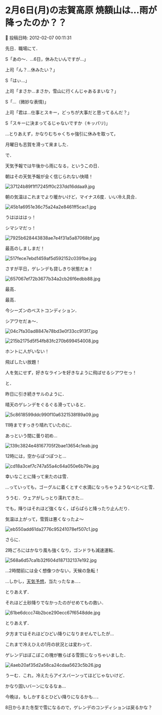 # 2月6日(月)の志賀高原 焼額山は…雨が降ったのか？？

📅 投稿日時: 2012-02-07 00:11:31

先日．職場にて．





S「あの～．…6日，休みたいんですが…」


上司「ん？…休みたい？」


S「はぃ…」


上司「まさか…まさか，雪山に行くんじゃあるまいな？」


S「…（微妙な表情)」


上司「君は…仕事とスキー，どっちが大事だと思ってるんだ？」


S「スキーに決まってるじゃないですか（キッパリ)」





…とりあえず，かなりむちゃくちゃ強引に休みを取って，


月曜日も志賀を滑って来ました．





で．


天気予報では午後から雨になる，というこの日．


朝はその天気予報が全く信じられない快晴！




![37124b89f1f17245ff0c237dd16ddaa9.jpg](images/37124b89f1f17245ff0c237dd16ddaa9.jpg)




朝の気温はこれまでより暖かいけど，マイナス6度．いい冷え具合．




![45b1a6951e36c75a24a2e8461ff5cac1.jpg](images/45b1a6951e36c75a24a2e8461ff5cac1.jpg)







うははははっ！


シマシマだっ！




![7925b628443838ae7e4f31a5a87068bf.jpg](images/7925b628443838ae7e4f31a5a87068bf.jpg)







最高のしましまだ！




![517fece7ebd1459af5d592152c0391be.jpg](images/517fece7ebd1459af5d592152c0391be.jpg)







さすが平日，ゲレンデも貸しきり状態だぁ！




![657067ef72b3677b34a2cb26f6edbb88.jpg](images/657067ef72b3677b34a2cb26f6edbb88.jpg)







最高．


最高．


今シーズンのベストコンディション．


シアワセだぁ～．




![04c7fa30ad8847e78bd3e0f33cc913f7.jpg](images/04c7fa30ad8847e78bd3e0f33cc913f7.jpg)






![215b2175d5f54fb83fc270b699454008.jpg](images/215b2175d5f54fb83fc270b699454008.jpg)




ホントに人がいない！


飛ばしたい放題！


人を気にせず，好きなラインを好きなように飛ばせるシアワセっ！





と．


昨日に引き続きサルのように．





晴天のゲレンデをぐるぐる滑っていると．




![5c8618599ddc990f10a6321538f89a09.jpg](images/5c8618599ddc990f10a6321538f89a09.jpg)







11時まですっきり晴れていたのに．


あっという間に曇り初め…




![139c3824e48167705f2bae13654c1eab.jpg](images/139c3824e48167705f2bae13654c1eab.jpg)







12時には，空からぽつぽつと…




![cd18a3cef7c747a55a4c64a050e6b79e.jpg](images/cd18a3cef7c747a55a4c64a050e6b79e.jpg)




幸いなことに降って来たのは雪．





…っていっても，ゴーグルに着くとすぐ水滴になっちゃうようなべとべと雪．


ううむ．ウェアがしっとり濡れてきた…


でも，降りはそれほど強くなく，ぱらぱらと降ったり止んだり．





気温は上がって，雪質は悪くなったよ～




![eb550add61da2776c95241078ef507c1.jpg](images/eb550add61da2776c95241078ef507c1.jpg)







さらに．


2時ごろにはかなり風も強くなり，ゴンドラも減速運転．




![568a6d57ca1b32f604d187132137e192.jpg](images/568a6d57ca1b32f604d187132137e192.jpg)




…2時間前には全く想像つかない，天候の急転！


…しかし，[天気予想](e947ab399ecf7b8bc6b7f2dc0dcc19e99.md)，当たったなぁ…．





とりあえず．


それほど土砂降りでなかったのがせめてもの救い．




![61be6dccc74b2bce290ecc67f6548dde.jpg](images/61be6dccc74b2bce290ecc67f6548dde.jpg)







とりあえず．


夕方まではそれほどひどい降りになりませんでしたが…


これまで冷えひえの1月の状況とは変わって．


ゲレンデはぼこぼこの塊が散らばる雪質になっちゃいました．




![4aeb20af35d2a58ca24cdaa5623c5b26.jpg](images/4aeb20af35d2a58ca24cdaa5623c5b26.jpg)







うーむ．これ，冷えたらアイスバーンってほどじゃないけど．


かなり固いバーンになるなぁ…


今晩は，もしかするとひどい降りになるかも…．





8日からまた冬型で雪になるので，ゲレンデのコンディションは戻るかな？
